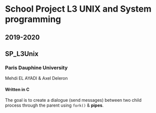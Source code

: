 # School Project L3 UNIX and System programming

## 2019-2020

## SP_L3Unix

### Paris Dauphine University

Mehdi EL AYADI & Axel Deleron

#### Written in C

The goal is to create a dialogue (send messages) between two child process through the parent using `fork()` & **pipes**.
